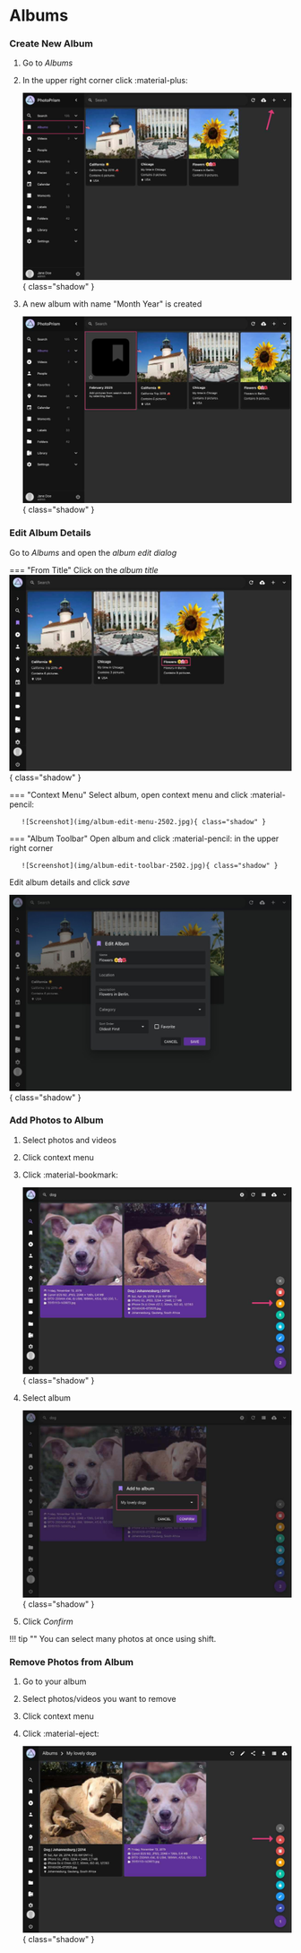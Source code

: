 # Albums #
### Create New Album ###

1. Go to *Albums*
2. In the upper right corner click :material-plus:

    ![Screenshot](img/create-album-2502.jpg){ class="shadow" }
    
3. A new album with name "Month Year" is created

    ![Screenshot](img/album-name-1-2502.jpg){ class="shadow" }

### Edit Album Details ###
Go to *Albums* and open the *album edit dialog*
  
=== "From Title"
      Click on the *album title*
      ![Screenshot](img/album-edit-title-2502.jpg){ class="shadow" }
   
=== "Context Menu"
      Select album, open context menu and click :material-pencil:
    
       ![Screenshot](img/album-edit-menu-2502.jpg){ class="shadow" }
   
=== "Album Toolbar"
       Open album and click :material-pencil: in the upper right corner
    
       ![Screenshot](img/album-edit-toolbar-2502.jpg){ class="shadow" }

Edit album details and click *save*

![Screenshot](img/album-edit-2502.jpg){ class="shadow" }
    

### Add Photos to Album ###

1. Select photos and videos
2. Click context menu
3. Click :material-bookmark:

    ![Screenshot](img/add-photo-album-1-2502.jpg){ class="shadow" }
    
4. Select album

    ![Screenshot](img/add-photo-album-2-2502.jpg){ class="shadow" }
    
5. Click *Confirm*


!!! tip ""
    You can select many photos at once using shift.

### Remove Photos from Album ###

1. Go to your album
3. Select photos/videos you want to remove
4. Click context menu
5. Click :material-eject:

    ![Screenshot](img/remove-from-album-1-2502.jpg){ class="shadow" }

